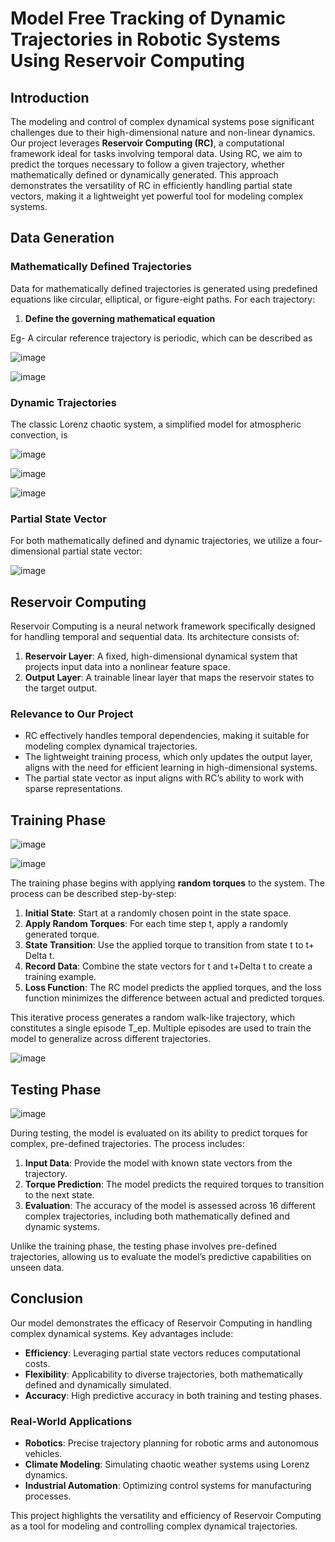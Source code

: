 # Model Free Tracking of Dynamic Trajectories in Robotic Systems Using Reservoir Computing

## Introduction  
The modeling and control of complex dynamical systems pose significant challenges due to their high-dimensional nature and non-linear dynamics. Our project leverages **Reservoir Computing (RC)**, a computational framework ideal for tasks involving temporal data. Using RC, we aim to predict the torques necessary to follow a given trajectory, whether mathematically defined or dynamically generated. This approach demonstrates the versatility of RC in efficiently handling partial state vectors, making it a lightweight yet powerful tool for modeling complex systems.  

## Data Generation  

### Mathematically Defined Trajectories  
Data for mathematically defined trajectories is generated using predefined equations like circular, elliptical, or figure-eight paths. For each trajectory:  
1. **Define the governing mathematical equation**

Eg- A circular reference trajectory is periodic, which can be described as

![image](https://github.com/user-attachments/assets/fa8baa05-ba70-46ae-a090-e66d59941a5a)
 
![image](https://github.com/user-attachments/assets/6b79dc7d-a192-4008-990b-efb3f0e2ffeb)

### Dynamic Trajectories

 The classic Lorenz chaotic system, a simplified model for atmospheric convection, is

 ![image](https://github.com/user-attachments/assets/c46c8b6f-890c-40fd-8c0d-dfc389a1409f)

![image](https://github.com/user-attachments/assets/7e5c5284-c26d-4b6f-bba3-5f27991c0c94)

![image](https://github.com/user-attachments/assets/bc8fc082-a9d0-4c16-bac1-17cecbc13c30)

### Partial State Vector
For both mathematically defined and dynamic trajectories, we utilize a four-dimensional partial state vector:

![image](https://github.com/user-attachments/assets/078dc431-387c-4988-92a0-2d32eb97aec5)


## Reservoir Computing  

Reservoir Computing is a neural network framework specifically designed for handling temporal and sequential data. Its architecture consists of:  
1. **Reservoir Layer**: A fixed, high-dimensional dynamical system that projects input data into a nonlinear feature space.  
2. **Output Layer**: A trainable linear layer that maps the reservoir states to the target output.  

### Relevance to Our Project  
- RC effectively handles temporal dependencies, making it suitable for modeling complex dynamical trajectories.  
- The lightweight training process, which only updates the output layer, aligns with the need for efficient learning in high-dimensional systems.  
- The partial state vector as input aligns with RC’s ability to work with sparse representations.  

## Training Phase 

![image](https://github.com/user-attachments/assets/835b6ddf-2d2e-46f5-a1da-af36d2c62cc8)

![image](https://github.com/user-attachments/assets/15eafd42-043f-4a0b-93cc-2ad7b38028b3)

The training phase begins with applying **random torques** to the system. The process can be described step-by-step:  
1. **Initial State**: Start at a randomly chosen point in the state space.  
2. **Apply Random Torques**: For each time step t, apply a randomly generated torque. 
3. **State Transition**: Use the applied torque to transition from state t to t+ Delta t.  
4. **Record Data**: Combine the state vectors for t and t+Delta t to create a training example.
5. **Loss Function**: The RC model predicts the applied torques, and the loss function minimizes the difference between actual and predicted torques.  

This iterative process generates a random walk-like trajectory, which constitutes a single episode T_ep. Multiple episodes are used to train the model to generalize across different trajectories.

![image](https://github.com/user-attachments/assets/fe9edc5a-53e4-436f-83a2-e985dc076a3b)


## Testing Phase  

![image](https://github.com/user-attachments/assets/f86d7481-e58a-4202-a351-76ee3853b466)

During testing, the model is evaluated on its ability to predict torques for complex, pre-defined trajectories. The process includes:  
1. **Input Data**: Provide the model with known state vectors from the trajectory.  
2. **Torque Prediction**: The model predicts the required torques to transition to the next state.  
3. **Evaluation**: The accuracy of the model is assessed across 16 different complex trajectories, including both mathematically defined and dynamic systems.  

Unlike the training phase, the testing phase involves pre-defined trajectories, allowing us to evaluate the model’s predictive capabilities on unseen data.  

## Conclusion  

Our model demonstrates the efficacy of Reservoir Computing in handling complex dynamical systems. Key advantages include:  
- **Efficiency**: Leveraging partial state vectors reduces computational costs.  
- **Flexibility**: Applicability to diverse trajectories, both mathematically defined and dynamically simulated.  
- **Accuracy**: High predictive accuracy in both training and testing phases.  

### Real-World Applications  
- **Robotics**: Precise trajectory planning for robotic arms and autonomous vehicles.  
- **Climate Modeling**: Simulating chaotic weather systems using Lorenz dynamics.  
- **Industrial Automation**: Optimizing control systems for manufacturing processes.  

This project highlights the versatility and efficiency of Reservoir Computing as a tool for modeling and controlling complex dynamical trajectories.  
